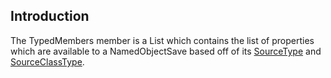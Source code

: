 ## Introduction

The TypedMembers member is a List which contains the list of properties which are available to a NamedObjectSave based off of its [SourceType](/frb/docs/index.php?title=FlatRedBall.Glue.SaveClasses.NamedObjectSave.SourceType&action=edit&redlink=1.md "FlatRedBall.Glue.SaveClasses.NamedObjectSave.SourceType (page does not exist)") and [SourceClassType](/frb/docs/index.php?title=FlatRedBall.Glue.SaveClasses.NamedObjectSave.SourceClassType&action=edit&redlink=1.md "FlatRedBall.Glue.SaveClasses.NamedObjectSave.SourceClassType (page does not exist)").
